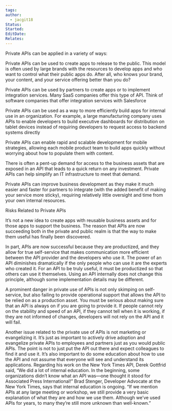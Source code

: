 ```yaml
---
tags: 
author:
  - jacgit18
Status: 
Started: 
EditDate: 
Relates:
---
```

Private APIs can be applied in a variety of ways: 

Private APIs can be used to create apps to release to the public. This model is often used by large brands with the resources to develop apps and who want to control what their public apps do. After all, who knows your brand, your content, and your service offering better than you do? 

Private APIs can be used by partners to create apps or to implement integration services. Many SaaS companies offer this type of API. Think of software companies that offer integration services with Salesforce 

Private APIs can be used as a way to more efficiently build apps for internal use in an organization. For example, a large manufacturing company uses APIs to enable developers to build executive dashboards for distribution on tablet devices instead of requiring developers to request access to backend systems directly 

Private APIs can enable rapid and scalable development for mobile strategies, allowing each mobile product team to build apps quickly without worrying about how to populate them with content. 

There is often a pent-up demand for access to the business assets that are exposed in an API that leads to a quick return on any investment. Private APIs can help simplify an IT infrastructure to meet that demand. 

Private APIs can improve business development as they make it much easier and faster for partners to integrate (with the added benefit of making your service more sticky), requiring relatively little oversight and time from your own internal resources. 

Risks Related to Private APIs 

It’s not a new idea to create apps with reusable business assets and for those apps to support the business. The reason that APIs are now succeeding both in the private and public realm is that the way to make them useful has finally been discovered. 

In part, APIs are now successful because they are productized, and they allow for true self-service that makes communication more efficient between the API provider and the developers who use it. The power of an API diminishes dramatically if the only people who can use it are the experts who created it. For an API to be truly useful, it must be productized so that others can use it themselves. Using an API internally does not change this principle, although some implementation details may be different. 

A prominent danger in private use of APIs is not only skimping on self-service, but also failing to provide operational support that allows the API to be relied on as a production asset. You must be serious about making sure that an API is always on if you are going to provide it. If people cannot rely on the stability and speed of an API, if they cannot tell when it is working, if they are not informed of changes, developers will not rely on the API and it will fail. 

Another issue related to the private use of APIs is not marketing or evangelizing it. It’s just as important to actively drive adoption and evangelize private APIs to employees and partners just as you would public APIs. The point is not to just put the API out there and expect colleagues to find it and use it. It’s also important to do some education about how to use the API and not assume that everyone will see and understand its applications. Regarding his work on the New York Times API, Derek Gottfrid said, “We did a lot of internal education. In the beginning, some organizations didn’t know what an API was—one thought it stood for Associated Press International!” Brad Stenger, Developer Advocate at the New York Times, says that internal education is ongoing. “If we mention APIs at any large meeting or workshop, we still provide a very basic explanation of what they are and how we use them. Although we’ve used APIs for years, to many they’re still more unknown than well-known.”